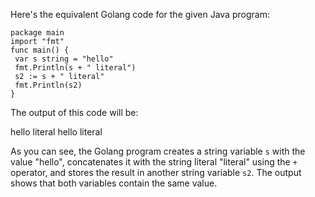 Here's the equivalent Golang code for the given Java program:
```
package main
import "fmt"
func main() {
 var s string = "hello"
 fmt.Println(s + " literal")
 s2 := s + " literal"
 fmt.Println(s2)
}
```
The output of this code will be:

hello literal
hello literal

As you can see, the Golang program creates a string variable `s` with the value "hello", concatenates it with the string literal "literal" using the `+` operator, and stores the result in another string variable `s2`. The output shows that both variables contain the same value.

